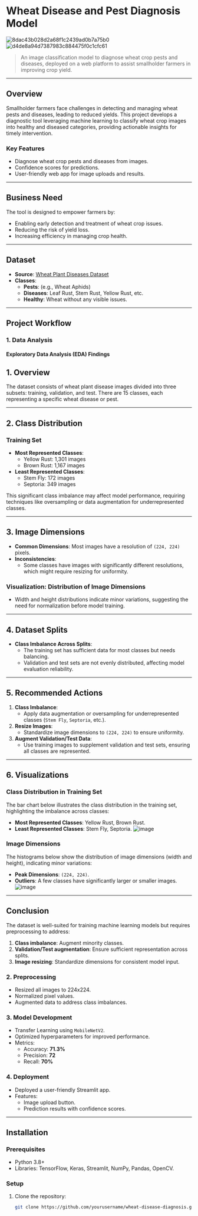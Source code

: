
# **Wheat Disease and Pest Diagnosis Model**
![8dac43b028d2a68f1c2439ad0b7a75b0](https://github.com/user-attachments/assets/d59f5042-6978-4ca4-b9bb-7336abf03555)![d4de8a94d7387983c884475f0c1cfc61](https://github.com/user-attachments/assets/127cbcbb-a1f0-45bd-b0a4-bee56eb10d2b)



> An image classification model to diagnose wheat crop pests and diseases, deployed on a web platform to assist smallholder farmers in improving crop yield.

---

## **Overview**
Smallholder farmers face challenges in detecting and managing wheat pests and diseases, leading to reduced yields. This project develops a diagnostic tool leveraging machine learning to classify wheat crop images into healthy and diseased categories, providing actionable insights for timely intervention.

### **Key Features**
- Diagnose wheat crop pests and diseases from images.
- Confidence scores for predictions.
- User-friendly web app for image uploads and results.

---

## **Business Need**
The tool is designed to empower farmers by:
- Enabling early detection and treatment of wheat crop issues.
- Reducing the risk of yield loss.
- Increasing efficiency in managing crop health.

---

## **Dataset**
- **Source**: [Wheat Plant Diseases Dataset](https://www.kaggle.com/datasets/kushagra3204/wheat-plant-diseases)
- **Classes**:
  - **Pests**: (e.g., Wheat Aphids)
  - **Diseases**: Leaf Rust, Stem Rust, Yellow Rust, etc.
  - **Healthy**: Wheat without any visible issues.

---

## **Project Workflow**
### **1. Data Analysis**
#### Exploratory Data Analysis (EDA) Findings

## 1. Overview
The dataset consists of wheat plant disease images divided into three subsets: training, validation, and test. There are 15 classes, each representing a specific wheat disease or pest.

---

## 2. Class Distribution

### Training Set
- **Most Represented Classes**:
  - Yellow Rust: 1,301 images
  - Brown Rust: 1,167 images
- **Least Represented Classes**:
  - Stem Fly: 172 images
  - Septoria: 349 images

This significant class imbalance may affect model performance, requiring techniques like oversampling or data augmentation for underrepresented classes.

---

## 3. Image Dimensions

- **Common Dimensions**: Most images have a resolution of `(224, 224)` pixels.
- **Inconsistencies**:
  - Some classes have images with significantly different resolutions, which might require resizing for uniformity.

### Visualization: Distribution of Image Dimensions
- Width and height distributions indicate minor variations, suggesting the need for normalization before model training.

---

## 4. Dataset Splits

- **Class Imbalance Across Splits**:
  - The training set has sufficient data for most classes but needs balancing.
  - Validation and test sets are not evenly distributed, affecting model evaluation reliability.

---

## 5. Recommended Actions

1. **Class Imbalance**:
   - Apply data augmentation or oversampling for underrepresented classes (`Stem Fly`, `Septoria`, etc.).
2. **Resize Images**:
   - Standardize image dimensions to `(224, 224)` to ensure uniformity.
3. **Augment Validation/Test Data**:
   - Use training images to supplement validation and test sets, ensuring all classes are represented.

---

## 6. Visualizations

### Class Distribution in Training Set
The bar chart below illustrates the class distribution in the training set, highlighting the imbalance across classes:

- **Most Represented Classes**: Yellow Rust, Brown Rust.
- **Least Represented Classes**: Stem Fly, Septoria.
![image](https://github.com/user-attachments/assets/02f5aed5-ed7f-490d-bbe5-a789a0dcba39)



### Image Dimensions
The histograms below show the distribution of image dimensions (width and height), indicating minor variations:

- **Peak Dimensions**: `(224, 224)`.
- **Outliers**: A few classes have significantly larger or smaller images.
![image](https://github.com/user-attachments/assets/a32036ff-80f1-4384-be50-2fa4b2c004c7)

---

## Conclusion

The dataset is well-suited for training machine learning models but requires preprocessing to address:
1. **Class imbalance**: Augment minority classes.
2. **Validation/Test augmentation**: Ensure sufficient representation across splits.
3. **Image resizing**: Standardize dimensions for consistent model input.


### **2. Preprocessing**
- Resized all images to 224x224.
- Normalized pixel values.
- Augmented data to address class imbalances.

### **3. Model Development**
- Transfer Learning using `MobileNetV2`.
- Optimized hyperparameters for improved performance.
- Metrics:
  - Accuracy: **71.3%**
  - Precision: **72**
  - Recall: **70%**

### **4. Deployment**
- Deployed a user-friendly Streamlit app.
- Features:
  - Image upload button.
  - Prediction results with confidence scores.

---

## **Installation**
### **Prerequisites**
- Python 3.8+
- Libraries: TensorFlow, Keras, Streamlit, NumPy, Pandas, OpenCV.

### **Setup**
1. Clone the repository:
   ```bash
   git clone https://github.com/yourusername/wheat-disease-diagnosis.git
